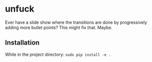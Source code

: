 # unfuck
Ever have a slide show where the transitions are done by progressively adding more bullet points? This might fix that.  Maybe.

## Installation
While in the project directory:
`sudo pip install -e .`
